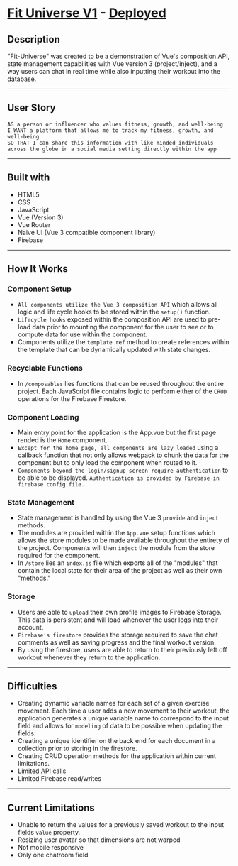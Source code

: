 # [Fit Universe V1](https://github.com/SmithBWare89/vue-fit-universe) - [Deployed](https://fit-universe-224e7.web.app/)

## Description 
"Fit-Universe" was created to be a demonstration of Vue's composition API, state management capabilities with Vue version 3 (project/inject), and a way users can chat in
real time while also inputting their workout into the database.

---

## User Story
```
AS a person or influencer who values fitness, growth, and well-being
I WANT a platform that allows me to track my fitness, growth, and well-being
SO THAT I can share this information with like minded individuals across the globe in a social media setting directly within the app
```

---
## Built with 

* HTML5
* CSS
* JavaScript
* Vue (Version 3)
* Vue Router
* Naive UI (Vue 3 compatible component library)
* Firebase

---

## How It Works

### Component Setup
* `All components utilize the Vue 3 composition API` which allows all logic and life cycle hooks to be stored within the `setup()` function.
* `Lifecycle hooks` exposed within the composition API are used to pre-load data prior to mounting the component for the user to see or to compute data for use within the component.
* Components utilize the `template ref` method to create references within the template that can be dynamically updated with state changes.

### Recyclable Functions
* In `/composables` lies functions that can be reused throughout the entire project. Each JavaScript file contains logic to perform either of the `CRUD` operations for the Firebase Firestore.

### Component Loading
* Main entry point for the application is the App.vue but the first page rended is the `Home` component.
* `Except for the home page, all components are lazy loaded` using a callback function that not only allows webpack to chunk the data for the component but to only load the component when routed to it.
* `Components beyond the login/signup screen require authentication` to be able to be displayed. `Authentication is provided by Firebase in firebase.config file.`

### State Management
* State management is handled by using the Vue 3 `provide` and `inject` methods.
* The modules are provided within the `App.vue` setup functions which allows the store modules to be made available throughout the entirety of the project. Components will then `inject` the module from the store required for the component.
* In `/store` lies an `index.js` file which exports all of the "modules" that contain the local state for their area of the project as well as their own "methods."

### Storage
* Users are able to `upload` their own profile images to Firebase Storage. This data is persistent and will load whenever the user logs into their account.
* `Firebase's firestore` provides the storage required to save the chat comments as well as saving progress and the final workout version.
* By using the firestore, users are able to return to their previously left off workout whenever they return to the application.

---

## Difficulties
* Creating dynamic variable names for each set of a given exercise movement. Each time a user adds a new movement to their workout, the application generates a unique variable name to correspond to the input field and allows for `modeling` of data to be possible when updating the fields.
* Creating a unique identifier on the back end for each document in a collection prior to storing in the firestore.
* Creating CRUD operation methods for the application within current limitations.
* Limited API calls
* Limited Firebase read/writes

---

## Current Limitations
* Unable to return the values for a previously saved workout to the input fields `value` property.
* Resizing user avatar so that dimensions are not warped
* Not mobile responsive
* Only one chatroom field
